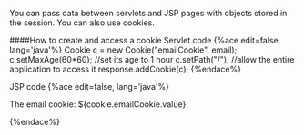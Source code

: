 <!--djw-->
<!--todo: need assignment for cookies-->
You can pass data between servlets and JSP pages with objects stored in the session. You can also use cookies.

####How to create and access a cookie
Servlet code
{%ace edit=false, lang='java'%}
Cookie c = new Cookie("emailCookie", email);
c.setMaxAge(60*60); //set its age to 1 hour
c.setPath("/"); //allow the entire application to access it
response.addCookie(c);
{%endace%}

JSP code
{%ace edit=false, lang='java'%}
<p>The email cookie: ${cookie.emailCookie.value}</p>
{%endace%}


